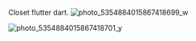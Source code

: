 Closet flutter dart. 
![photo_5354884015867418699_w](https://github.com/Maslyatiy/Shkuf-/assets/73582371/9b4fed00-1eec-44c8-9675-e5489d80f568)

![photo_5354884015867418701_y](https://github.com/Maslyatiy/Shkuf-/assets/73582371/88a32d60-e5dc-4e3a-8bd0-8739d2580063)
